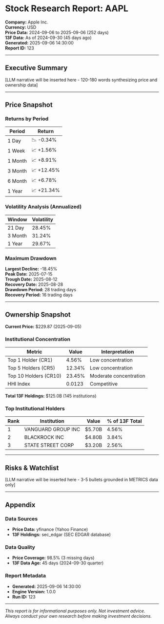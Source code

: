 # Stock Research Report: AAPL

**Company:** Apple Inc.  
**Currency:** USD  
**Price Data:** 2024-09-06 to 2025-09-06 (252 days)  
**13F Data:** As of 2024-09-30 (45 days ago)  
**Generated:** 2025-09-06 14:30:00  
**Report ID:** 123

---

## Executive Summary

[LLM narrative will be inserted here - 120-180 words synthesizing price and ownership data]

---

## Price Snapshot

### Returns by Period

| Period | Return | 
|--------|--------|
| 1 Day | 📉 -0.34% |
| 1 Week | 📈 +1.56% |
| 1 Month | 📈 +8.91% |
| 3 Month | 📈 +12.45% |
| 6 Month | 📈 +6.78% |
| 1 Year | 📈 +21.34% |

### Volatility Analysis (Annualized)

| Window | Volatility |
|--------|------------|
| 21 Day | 28.45% |
| 3 Month | 31.24% |
| 1 Year | 29.67% |

### Maximum Drawdown

**Largest Decline:** -18.45%  
**Peak Date:** 2025-07-15  
**Trough Date:** 2025-08-12  
**Recovery Date:** 2025-08-28  
**Drawdown Period:** 28 trading days  
**Recovery Period:** 16 trading days

---

## Ownership Snapshot

**Current Price:** $229.87 (2025-09-05)

### Institutional Concentration

| Metric | Value | Interpretation |
|--------|-------|----------------|
| Top 1 Holder (CR1) | 4.56% | Low concentration |
| Top 5 Holders (CR5) | 12.34% | Low concentration |
| Top 10 Holders (CR10) | 23.45% | Moderate concentration |
| HHI Index | 0.0123 | Competitive |

**Total 13F Holdings:** $125.0B (145 institutions)

### Top Institutional Holders

| Rank | Institution | Value | % of 13F Total |
|------|-------------|-------|----------------|
| 1 | VANGUARD GROUP INC | $5.70B | 4.56% |
| 2 | BLACKROCK INC | $4.80B | 3.84% |
| 3 | STATE STREET CORP | $3.20B | 2.56% |

---

## Risks & Watchlist

[LLM narrative will be inserted here - 3-5 bullets grounded in METRICS data only]

---

## Appendix

### Data Sources
- **Price Data:** yfinance (Yahoo Finance)
- **13F Holdings:** sec_edgar (SEC EDGAR database)

### Data Quality
- **Price Coverage:** 98.5% (3 missing days)
- **13F Data Age:** 45 days (2024-09-30 quarter)

### Report Metadata
- **Generated:** 2025-09-06 14:30:00
- **Engine Version:** 1.0.0
- **Run ID:** 123

---

*This report is for informational purposes only. Not investment advice. Always conduct your own research before making investment decisions.*
